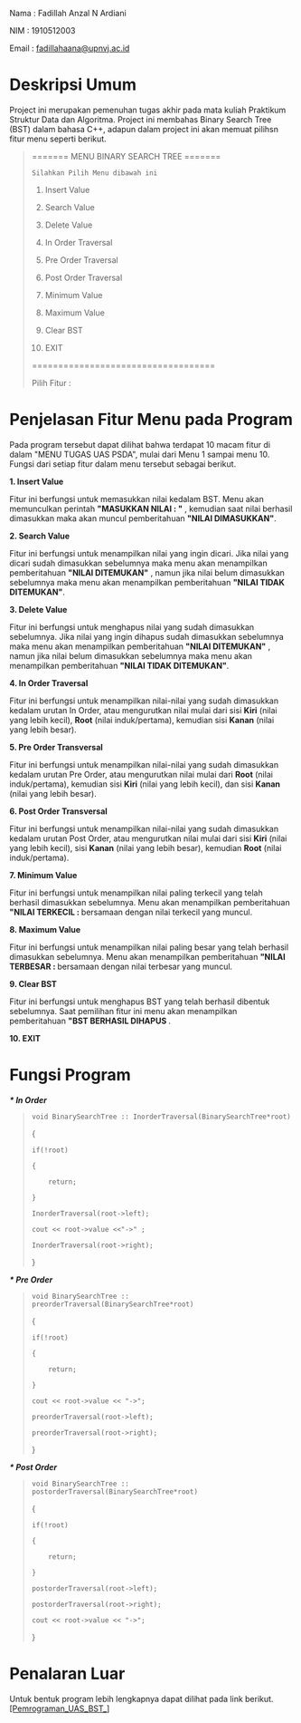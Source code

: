 Nama  : Fadillah Anzal N Ardiani

NIM   : 1910512003

Email : fadillahaana@upnvj.ac.id


<body>
<h1>Deskripsi Umum</h1>
<p> Project ini merupakan pemenuhan tugas akhir pada mata kuliah Praktikum Struktur Data dan Algoritma.
Project ini membahas Binary Search Tree (BST) dalam bahasa C++, adapun dalam project ini akan memuat pilihsn fitur menu seperti berikut. 
<blockquote>
	
======= MENU BINARY SEARCH TREE =======
  
    Silahkan Pilih Menu dibawah ini
    
 1. Insert Value
  
 2. Search Value

 3. Delete Value

 4. In Order Traversal

 5. Pre Order Traversal

 6. Post Order Traversal

 7. Minimum Value

 8. Maximum Value

 9. Clear BST

10. EXIT

===================================

Pilih Fitur : </blockquote></p>

<h1>Penjelasan Fitur Menu pada Program</h1>
<p>Pada program tersebut dapat dilihat bahwa terdapat 10 macam fitur di dalam "MENU TUGAS UAS PSDA", mulai dari Menu 1 sampai menu 10. 
Fungsi dari setiap fitur dalam menu tersebut sebagai berikut.
  
<b>1. Insert Value</b>

Fitur ini berfungsi untuk memasukkan nilai kedalam BST. Menu akan memunculkan perintah <b>"MASUKKAN NILAI : "</b> , kemudian saat nilai berhasil dimasukkan maka akan muncul pemberitahuan <b>"NILAI DIMASUKKAN"</b>.
  
<b>2. Search Value</b>

Fitur ini berfungsi untuk menampilkan nilai yang ingin dicari. Jika nilai yang dicari sudah dimasukkan sebelumnya maka menu akan menampilkan pemberitahuan <b>"NILAI DITEMUKAN"</b> , namun jika nilai belum dimasukkan sebelumnya maka menu akan menampilkan pemberitahuan <b>"NILAI TIDAK DITEMUKAN"</b>.

<b>3. Delete Value</b>

Fitur ini berfungsi untuk menghapus nilai yang sudah dimasukkan sebelumnya. Jika nilai yang ingin dihapus sudah dimasukkan sebelumnya maka menu akan menampilkan pemberitahuan <b>"NILAI DITEMUKAN"</b> , namun jika nilai belum dimasukkan sebelumnya maka menu akan menampilkan pemberitahuan <b>"NILAI TIDAK DITEMUKAN"</b>.

<b>4. In Order Traversal</b>

Fitur ini berfungsi untuk menampilkan nilai-nilai yang sudah dimasukkan kedalam urutan In Order, atau mengurutkan nilai mulai dari sisi <b>Kiri</b> (nilai yang lebih kecil), <b>Root</b> (nilai induk/pertama), kemudian sisi <b>Kanan</b> (nilai yang lebih besar).

<b>5. Pre Order Transversal</b>

Fitur ini berfungsi untuk menampilkan nilai-nilai yang sudah dimasukkan kedalam urutan Pre Order, atau mengurutkan nilai mulai dari <b>Root</b> (nilai induk/pertama), kemudian sisi <b>Kiri</b> (nilai yang lebih kecil), dan sisi <b>Kanan</b> (nilai yang lebih besar).

<b>6. Post Order Transversal</b>

Fitur ini berfungsi untuk menampilkan nilai-nilai yang sudah dimasukkan kedalam urutan Post Order, atau mengurutkan nilai mulai dari sisi <b>Kiri</b> (nilai yang lebih kecil), sisi <b>Kanan</b> (nilai yang lebih besar), kemudian <b>Root</b> (nilai induk/pertama).

<b>7. Minimum Value</b>

Fitur ini berfungsi untuk menampilkan nilai paling terkecil yang telah berhasil dimasukkan sebelumnya. Menu akan menampilkan pemberitahuan <b>"NILAI TERKECIL : </b> bersamaan dengan nilai terkecil yang muncul.

<b>8. Maximum Value</b>

Fitur ini berfungsi untuk menampilkan nilai paling besar yang telah berhasil dimasukkan sebelumnya. Menu akan menampilkan pemberitahuan <b>"NILAI TERBESAR : </b> bersamaan dengan nilai terbesar yang muncul.

<b>9. Clear BST</b>

Fitur ini berfungsi untuk menghapus BST yang telah berhasil dibentuk sebelumnya. Saat pemilihan fitur ini menu akan menampilkan pemberitahuan <b>"BST BERHASIL DIHAPUS </b>.

<b>10. EXIT</b></p>

<h1>Fungsi Program</h1>

<b><i>* In Order</i></b>

<blockquote>
	
	void BinarySearchTree :: InorderTraversal(BinarySearchTree*root) 
	
{

    if(!root) 
    
	{
	
        return;
	
    }
    
    InorderTraversal(root->left);
    
    cout << root->value <<"->" ;
    
    InorderTraversal(root->right);
}

</blockquote>


<b><i>* Pre Order</i></b>

<blockquote>
	
	void BinarySearchTree :: preorderTraversal(BinarySearchTree*root) 
{

    if(!root) 
    
	{
	
        return;
	
    }
    
    cout << root->value << "->";
    
  	preorderTraversal(root->left);
	
  	preorderTraversal(root->right);
	
}

</blockquote>


<b><i>* Post Order</i></b>

<blockquote>
	
	void BinarySearchTree :: postorderTraversal(BinarySearchTree*root) 

{

    if(!root) 
    
	{
	
        return;
	
    }
    
  	postorderTraversal(root->left);
	
  	postorderTraversal(root->right);
	
  	cout << root->value << "->";
	
}

</blockquote>

<h1>Penalaran Luar</h1>

Untuk bentuk program lebih lengkapnya dapat dilihat pada link berikut. [[Pemrograman_UAS_BST_]](https://github.com/dl0521/UAS_PSDA_Fadillah-Anzal/blob/master/Pemrograman%20UAS_BST_)
</body>
</html>
